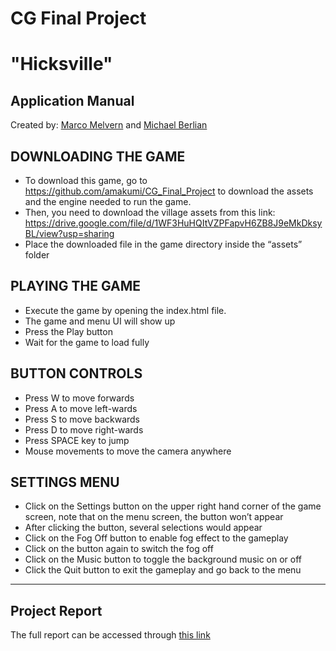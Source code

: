 # CG Final Project
# "Hicksville"

## Application Manual

Created by:
 [Marco Melvern](https://www.github.com/amakumi) and [Michael Berlian](https://www.github.com/michaelberlian)

## DOWNLOADING THE GAME
- To download this game, go to https://github.com/amakumi/CG_Final_Project to download the assets and the engine needed to run the game.
- Then, you need to download the village assets from this link: https://drive.google.com/file/d/1WF3HuHQItVZPFapvH6ZB8J9eMkDksyBL/view?usp=sharing
- Place the downloaded file in the game directory inside the “assets” folder

## PLAYING THE GAME
- Execute the game by opening the index.html file.
- The game and menu UI will show up
- Press the Play button
- Wait for the game to load fully

## BUTTON CONTROLS
- Press W to move forwards
- Press A to move left-wards
- Press S to move backwards
- Press D to move right-wards
- Press SPACE key to jump
- Mouse movements to move the camera anywhere

## SETTINGS MENU
- Click on the Settings button on the upper right hand corner of the game screen, note that on the menu screen, the button won’t appear
- After clicking the button, several selections would appear
- Click on the Fog Off button to enable fog effect to the gameplay
- Click on the button again to switch the fog off
- Click on the Music button to toggle the background music on or off
- Click the Quit button to exit the gameplay and go back to the menu

---

## Project Report
The full report can be accessed through [this link](https://docs.google.com/document/d/1HMRYh_KPVZTy2SB1-1c3OIbifS6GCUoFcWx1JLYix18/edit?usp=sharing)

